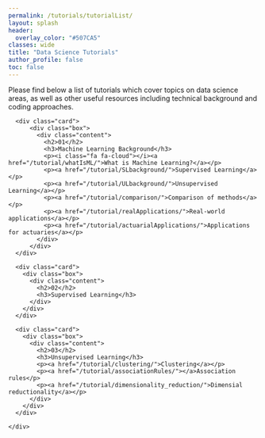 ```yaml
---
permalink: /tutorials/tutorialList/
layout: splash
header:
  overlay_color: "#507CA5"
classes: wide
title: "Data Science Tutorials"
author_profile: false
toc: false
---
```


Please find below a list of tutorials which cover topics on data science areas, as well as other useful resources including technical background and coding approaches.



<html>

<body>
    <div class="container">
        
      <div class="card">
          <div class="box">
            <div class="content">
              <h2>01</h2>
              <h3>Machine Learning Background</h3>
              <p><i class="fa fa-cloud"></i><a href="/tutorial/whatIsML/">What is Machine Learning?</a></p>
              <p><a href="/tutorial/SLbackground/">Supervised Learning</a></p>
              <p><a href="/tutorial/ULbackground/">Unsupervised Learning</a></p>
              <p><a href="/tutorial/comparison/">Comparison of methods</a></p>
              <p><a href="/tutorial/realApplications/">Real-world applications</a></p>
              <p><a href="/tutorial/actuarialApplications/">Applications for actuaries</a></p>
            </div>
          </div>
      </div>
      
      <div class="card">
        <div class="box">
          <div class="content">
            <h2>02</h2>
            <h3>Supervised Learning</h3>
          </div>
        </div>
      </div>

      <div class="card">
        <div class="box">
          <div class="content">
            <h2>03</h2>
            <h3>Unsupervised Learning</h3>
            <p><a href="/tutorial/clustering/">Clustering</a></p>
            <p><a href="/tutorial/associationRules/"></a>Association rules</p>
            <p><a href="/tutorial/dimensionality_reduction/">Dimensial reductionality</a></p>
          </div>
        </div>
      </div>
      
    </div>
</body>

</html>
